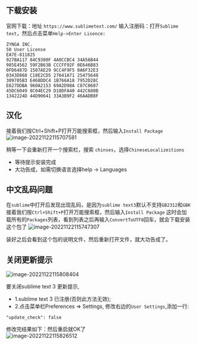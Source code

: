 ## 下载安装
官网下载：地址 `https://www.sublimetext.com/`
输入注册码：打开`Sublime text`，然后点击菜单`Help->Enter Lisence:`
```
ZYNGA INC.
50 User License
EA7E-811825
927BA117 84C9300F 4A0CCBC4 34A56B44
985E4562 59F2B63B CCCFF92F 0E646B83
0FD6487D 1507AE29 9CC4F9F5 0A6F32E3
0343D868 C18E2CD5 27641A71 25475648
309705B3 E468DDC4 1B766A18 7952D28C
E627DDBA 960A2153 69A2D98A C87C0607
45DC6049 8C04EC29 D18DFA40 442C680B
1342224D 44D90641 33A3B9F2 46AADB8F
```

## 汉化
接着我们按Ctrl+Shift+P打开万能搜索框，然后输入`Install Package`
![image-20221122115707581](https://niuzhan-1306014148.cos.ap-beijing.myqcloud.com/Typora/image-20221122115707581.png)

稍等一下会重新打开一个搜索栏，搜索 `chinses`，选择`ChineseLocalizeitions`
- 等待提示安装完成
- 大功告成，如需切换语言选择help -> Languages

## 中文乱码问题
在`sublime`中打开后发现出现乱码，是因为`sublime text3`默认不支持`GB2312`和`GBK`
接着我们按`Ctrl+Shift+P`打开万能搜索框，然后输入`Install Package`
这时会加载所有的`Packages`列表，看到列表之后再输入`ConvertToUTF8`回车，就会下载安装这个包了
![image-20221122115747307](https://niuzhan-1306014148.cos.ap-beijing.myqcloud.com/Typora/image-20221122115747307.png)

装好之后会看到这个包的说明文件，然后重新打开文件，就大功告成了。

## 关闭更新提示
![image-20221122115808404](https://niuzhan-1306014148.cos.ap-beijing.myqcloud.com/Typora/image-20221122115808404.png)

要关闭sublime text 3 更新提示, 
- 1.sublime text 3 已注册(否则此方法无效);
- 2.点击菜单栏Preferences => Settings,
修改右边的`User Settings`,添加一行: 
```
"update_check": false
```
修改完结果如下：然后重启就OK了  
![image-20221122115826512](https://niuzhan-1306014148.cos.ap-beijing.myqcloud.com/Typora/image-20221122115826512.png)